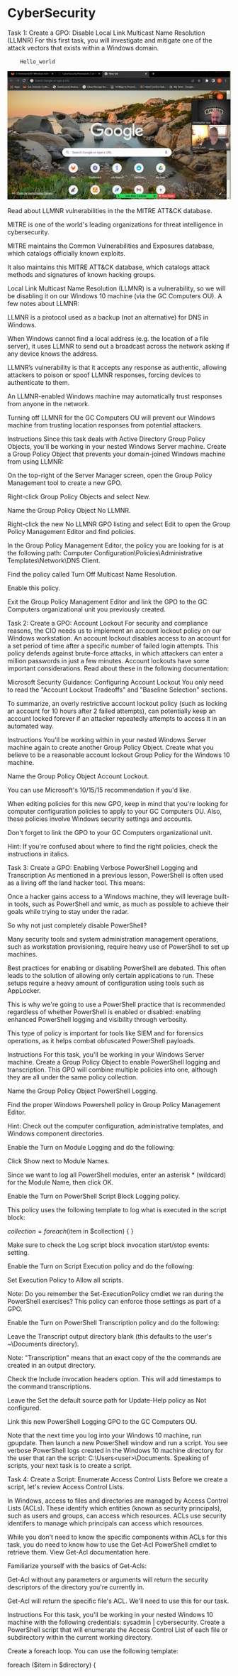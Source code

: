 # CyberSecurity



Task 1: Create a GPO: Disable Local Link Multicast Name Resolution (LLMNR)
For this first task, you will investigate and mitigate one of the attack vectors that exists within a Windows domain. 

        Hello_world

![humpday](image/google_1.png)


Read about LLMNR vulnerabilities in the the MITRE ATT&CK database.


MITRE is one of the world's leading organizations for threat intelligence in cybersecurity.


MITRE maintains the Common Vulnerabilities and Exposures database, which catalogs officially known exploits.


It also maintains this MITRE ATT&CK database, which catalogs attack methods and signatures of known hacking groups.




Local Link Multicast Name Resolution (LLMNR) is a vulnerability, so we will be disabling it on our Windows 10 machine (via the GC Computers OU).
A few notes about LLMNR:


LLMNR is a protocol used as a backup (not an alternative) for DNS in Windows.


When Windows cannot find a local address (e.g. the location of a file server), it uses LLMNR to send out a broadcast across the network asking if any device knows the address.


LLMNR’s vulnerability is that it accepts any response as authentic, allowing attackers to poison or spoof LLMNR responses, forcing devices to authenticate to them.


An LLMNR-enabled Windows machine may automatically trust responses from anyone in the network.


Turning off LLMNR for the GC Computers OU will prevent our Windows machine from trusting location responses from potential attackers.

Instructions
Since this task deals with Active Directory Group Policy Objects, you'll be working in your nested Windows Server machine.
Create a Group Policy Object that prevents your domain-joined Windows machine from using LLMNR:


On the top-right of the Server Manager screen, open the Group Policy Management tool to create a new GPO.


Right-click Group Policy Objects and select New.


Name the Group Policy Object No LLMNR.


Right-click the new No LLMNR GPO listing and select Edit to open the Group Policy Management Editor and find policies.


In the Group Policy Management Editor, the policy you are looking for is at the following path: Computer Configuration\Policies\Administrative Templates\Network\DNS Client.


Find the policy called Turn Off Multicast Name Resolution.


Enable this policy.




Exit the Group Policy Management Editor and link the GPO to the GC Computers organizational unit you previously created.




Task 2: Create a GPO: Account Lockout
For security and compliance reasons, the CIO needs us to implement an account lockout policy on our Windows workstation. An account lockout disables access to an account for a set period of time after a specific number of failed login attempts. This policy defends against brute-force attacks, in which attackers can enter a million passwords in just a few minutes.
Account lockouts have some important considerations. Read about these in the following documentation:

Microsoft Security Guidance: Configuring Account Lockout
You only need to read the "Account Lockout Tradeoffs" and "Baseline Selection" sections.

To summarize, an overly restrictive account lockout policy (such as locking an account for 10 hours after 2 failed attempts), can potentially keep an account locked forever if an attacker repeatedly attempts to access it in an automated way.

Instructions
You'll be working within in your nested Windows Server machine again to create another Group Policy Object.
Create what you believe to be a reasonable account lockout Group Policy for the Windows 10 machine.


Name the Group Policy Object Account Lockout.


You can use Microsoft's 10/15/15 recommendation if you'd like.


When editing policies for this new GPO, keep in mind that you're looking for computer configuration policies to apply to your GC Computers OU. Also, these policies involve Windows security settings and accounts.


Don't forget to link the GPO to your GC Computers organizational unit.


Hint: If you're confused about where to find the right policies, check the instructions in italics.


Task 3: Create a GPO: Enabling Verbose PowerShell Logging and Transcription
As mentioned in a previous lesson, PowerShell is often used as a living off the land hacker tool. This means:

Once a hacker gains access to a Windows machine, they will leverage built-in tools, such as PowerShell and wmic, as much as possible to achieve their goals while trying to stay under the radar.

So why not just completely disable PowerShell?


Many security tools and system administration management operations, such as workstation provisioning, require heavy use of PowerShell to set up machines.


Best practices for enabling or disabling PowerShell are debated. This often leads to the solution of allowing only certain applications to run. These setups require a heavy amount of configuration using tools such as AppLocker.


This is why we're going to use a PowerShell practice that is recommended regardless of whether PowerShell is enabled or disabled: enabling enhanced PowerShell logging and visibility through verbosity.


This type of policy is important for tools like SIEM and for forensics operations, as it helps combat obfuscated PowerShell payloads.



Instructions
For this task, you'll be working in your Windows Server machine.
Create a Group Policy Object to enable PowerShell logging and transcription. This GPO will combine multiple policies into one, although they are all under the same policy collection.


Name the Group Policy Object PowerShell Logging.


Find the proper Windows Powershell policy in Group Policy Management Editor.


Hint: Check out the computer configuration, administrative templates, and Windows component directories.




Enable the Turn on Module Logging and do the following:


Click Show next to Module Names.


Since we want to log all PowerShell modules, enter an asterisk * (wildcard) for the Module Name, then click OK.




Enable the Turn on PowerShell Script Block Logging policy.


This policy uses the following template to log what is executed in the script block:

$collection = 
foreach ($item in $collection) {
    <Everything here will get logged by this policy>
}




Make sure to check the Log script block invocation start/stop events: setting.




Enable the Turn on Script Execution policy and do the following:


Set Execution Policy to Allow all scripts.


Note: Do you remember the Set-ExecutionPolicy cmdlet we ran during the PowerShell exercises? This policy can enforce those settings as part of a GPO.




Enable the Turn on PowerShell Transcription policy and do the following:


Leave the Transcript output directory blank (this defaults to the user's ~\Documents directory).


Note: "Transcription" means that an exact copy of the the commands are created in an output directory.



Check the Include invocation headers option. This will add timestamps to the command transcriptions.




Leave the Set the default source path for Update-Help policy as Not configured.


Link this new PowerShell Logging GPO to the GC Computers OU.


Note that the next time you log into your Windows 10 machine, run gpupdate. Then launch a new PowerShell window and run a script. You see verbose PowerShell logs created in the Windows 10 machine directory for the user that ran the script: C:\Users\<user>\Documents.
Speaking of scripts, your next task is to create a script.


Task 4: Create a Script: Enumerate Access Control Lists
Before we create a script, let's review Access Control Lists.


In Windows, access to files and directories are managed by Access Control Lists (ACLs). These identify which entities (known as security principals), such as users and groups, can access which resources. ACLs use security identifers to manage which principals can access which resources.


While you don't need to know the specific components within ACLs for this task, you do need to know how to use the Get-Acl PowerShell cmdlet to retrieve them. View Get-Acl documentation here.


Familiarize yourself with the basics of Get-Acls:


Get-Acl without any parameters or arguments will return the security descriptors of the directory you're currently in.


Get-Acl <filename> will return the specific file's ACL. We'll need to use this for our task.



Instructions
For this task, you'll be working in your nested Windows 10 machine with the following credentials: sysadmin | cybersecurity.
Create a PowerShell script that will enumerate the Access Control List of each file or subdirectory within the current working directory.


Create a foreach loop. You can use the following template:

foreach ($item in $directory) {
    <Script block>
}




Above the foreach condition, set a variable, $directory, to the contents of the current directory.


Replace the script block placeholder with the command to enumerate the ACL of a file, using the $item variable in place of the file name.


You'll need to use the following cmdlets:


Get-ChildItem (or any alias of Get-ChildItem, such as ls or dir)
Get-Acl





Save this script in C:\Users\sysadmin\Documents as enum_acls.ps1.


Test this script by moving to any directory (cd C:\Windows), and running C:\Users\sysadmin\Documents\enum_acls.ps1 (enter the full path and file name).

You should see the ACL output of each file or subdirectory where you ran the script from.





Bonus Task 5: Verify Your PowerShell Logging GPO
For this task we'll want to test and verify that our PowerShell logging GPO is working properly.

Instructions


Ensure you're logged into the Windows 10 machine as sysadmin |  cybersecurity.


Run gpupdate in an administrative PowerShell window to pull the latest Active Directory changes.


Close and relaunch PowerShell into an administrative session.


Navigate to a directory you want to see the ACLs in. You can go to C:\Windows, as you did in Task 4.


Run the enum_acls.ps1 script using the full file path and name such as the one in Task 4.


Check the C:\Users\sysadmin\Documents for your new logs.

You should see a directory with the current date (for example, 20200908) as the directory name. Your new transcribed PowerShell logs should be inside.





Submission Guidelines
Provide the following:


Deliverable for Task 1: Take a screenshot of all the GPOs created for this homework assignment. To find these, launch the Group Policy Management tool, select Group Policy Objects, and take a screenshot of the GPOs you've created.


Deliverable for Task 2: Submit a screenshot of the different Account Lockout policies in Group Policy Management Editor. It should show the three values you set under the Policy and Policy Setting columns.


Deliverable for Task 3: Submit a screenshot of the different Windows PowerShell policies within the Group Policy Management Editor. Four of these should be enabled.


Deliverable for Task 4: Submit a copy of your enum_acls.ps1 script.


Deliverable for Bonus Task 5: Submit a screenshot of the contents of one of your transcribed PowerShell logs or a copy of one of the logs.